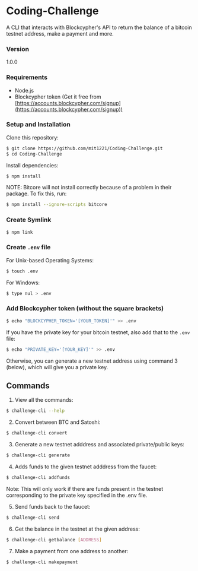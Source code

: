 # Coding-Challenge
A CLI that interacts with Blockcypher's API to return the balance of a bitcoin testnet address, make a payment and more.

### Version
1.0.0

### Requirements
* Node.js
* Blockcypher token (Get it free from [https://accounts.blockcypher.com/signup](https://accounts.blockcypher.com/signup))

### Setup and Installation
Clone this repository:
```sh
$ git clone https://github.com/mit1221/Coding-Challenge.git
$ cd Coding-Challenge
```

Install dependencies:
```sh
$ npm install
```

NOTE: Bitcore will not install correctly because of a problem in their package. To fix this, run:
```sh
$ npm install --ignore-scripts bitcore
```

### Create Symlink
```sh
$ npm link
```

### Create `.env` file
For Unix-based Operating Systems:
```sh
$ touch .env
```

For Windows:
```sh
$ type nul > .env
```

### Add Blockcypher token (without the square brackets)
```sh
$ echo "BLOCKCYPHER_TOKEN='[YOUR_TOKEN]'" >> .env
```

If you have the private key for your bitcoin testnet, also add that to the `.env` file:
```sh
$ echo "PRIVATE_KEY='[YOUR_KEY]'" >> .env
```

Otherwise, you can generate a new testnet address using command 3 (below), which will give you a private key.

## Commands
1. View all the commands:
```sh
$ challenge-cli --help
```

2. Convert between BTC and Satoshi:
```sh
$ challenge-cli convert
```

3. Generate a new testnet adddress and associated private/public keys:
```sh
$ challenge-cli generate
```

4. Adds funds to the given testnet adddress from the faucet:
```sh
$ challenge-cli addfunds
```
Note: This will only work if there are funds present in the testnet corresponding to the private key specified in the .env file.

5. Send funds back to the faucet:
```sh
$ challenge-cli send
```

6. Get the balance in the testnet at the given address:
```sh
$ challenge-cli getbalance [ADDRESS]
```

7. Make a payment from one address to another:
```sh
$ challenge-cli makepayment
```
